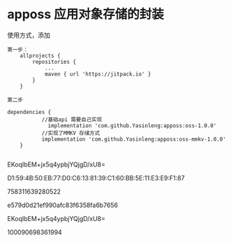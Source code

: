 # apposs  应用对象存储的封装

使用方式，添加

~~~
第一步：
	allprojects {
		repositories {
			...
			maven { url 'https://jitpack.io' }
		}
	}
  
第二步

dependencies {
           //基础api 需要自己实现
	         implementation 'com.github.Yasinleng:apposs:oss-1.0.0'
           //实现了MMKV 存储方式
           implementation 'com.github.Yasinleng:apposs:oss-mmkv-1.0.0'
	}
  
~~~

EKoqIbEM+jx5q4ypbjYQjgD/xU8=

D1:59:4B:50:EB:77:D0:C6:13:81:39:C1:60:BB:5E:11:E3:E9:F1:87


758311639280522


e579d0d21ef990afc83f6358fa6b7656


EKoqIbEM+jx5q4ypbjYQjgD/xU8=



100090698361994

